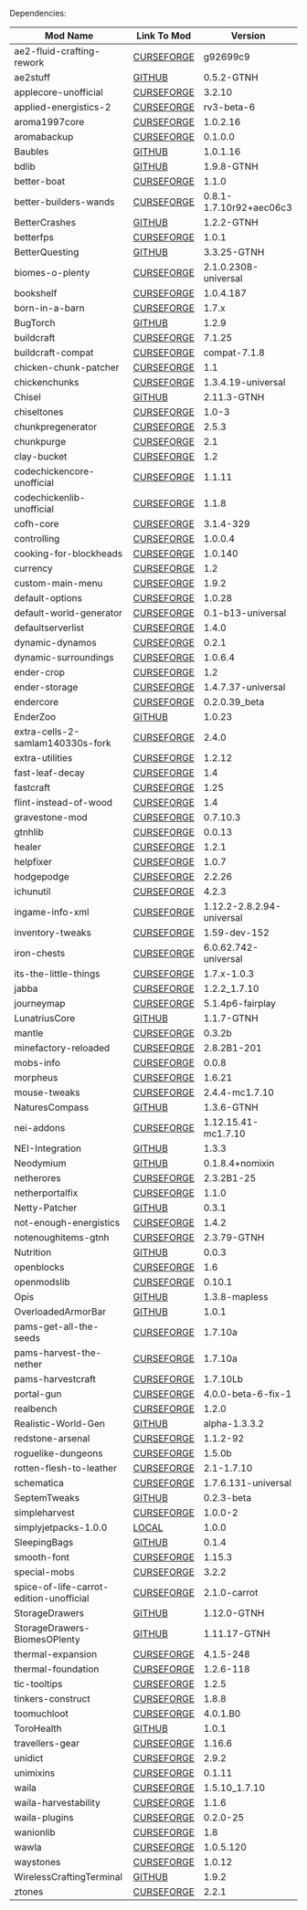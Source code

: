 Dependencies:

Mod Name | Link To Mod | Version
---|---|---
ae2-fluid-crafting-rework | [CURSEFORGE](https://www.curseforge.com/minecraft/mc-mods/ae2-fluid-crafting-rework) | g92699c9
ae2stuff | [GITHUB](https://github.com/GTNewHorizons/ae2stuff) | 0.5.2-GTNH
applecore-unofficial | [CURSEFORGE](https://www.curseforge.com/minecraft/mc-mods/applecore-unofficial) | 3.2.10
applied-energistics-2 | [CURSEFORGE](https://www.curseforge.com/minecraft/mc-mods/applied-energistics-2) | rv3-beta-6
aroma1997core | [CURSEFORGE](https://www.curseforge.com/minecraft/mc-mods/aroma1997core) | 1.0.2.16
aromabackup | [CURSEFORGE](https://www.curseforge.com/minecraft/mc-mods/aromabackup) | 0.1.0.0
Baubles | [GITHUB](https://github.com/GTNewHorizons/Baubles) | 1.0.1.16
bdlib | [GITHUB](https://github.com/GTNewHorizons/bdlib) | 1.9.8-GTNH
better-boat | [CURSEFORGE](https://www.curseforge.com/minecraft/mc-mods/better-boat) | 1.1.0
better-builders-wands | [CURSEFORGE](https://www.curseforge.com/minecraft/mc-mods/better-builders-wands) | 0.8.1-1.7.10r92+aec06c3
BetterCrashes | [GITHUB](https://github.com/GTNewHorizons/BetterCrashes) | 1.2.2-GTNH
betterfps | [CURSEFORGE](https://www.curseforge.com/minecraft/mc-mods/betterfps) | 1.0.1
BetterQuesting | [GITHUB](https://github.com/GTNewHorizons/BetterQuesting) | 3.3.25-GTNH
biomes-o-plenty | [CURSEFORGE](https://www.curseforge.com/minecraft/mc-mods/biomes-o-plenty) | 2.1.0.2308-universal
bookshelf | [CURSEFORGE](https://www.curseforge.com/minecraft/mc-mods/bookshelf) | 1.0.4.187
born-in-a-barn | [CURSEFORGE](https://www.curseforge.com/minecraft/mc-mods/born-in-a-barn) | 1.7.x
BugTorch | [GITHUB](https://github.com/jss2a98aj/BugTorch) | 1.2.9
buildcraft | [CURSEFORGE](https://www.curseforge.com/minecraft/mc-mods/buildcraft) | 7.1.25
buildcraft-compat | [CURSEFORGE](https://www.curseforge.com/minecraft/mc-mods/buildcraft-compat) | compat-7.1.8
chicken-chunk-patcher | [CURSEFORGE](https://www.curseforge.com/minecraft/mc-mods/chicken-chunk-patcher) | 1.1
chickenchunks | [CURSEFORGE](https://www.curseforge.com/minecraft/mc-mods/chickenchunks) | 1.3.4.19-universal
Chisel | [GITHUB](https://github.com/GTNewHorizons/Chisel) | 2.11.3-GTNH
chiseltones | [CURSEFORGE](https://www.curseforge.com/minecraft/mc-mods/chiseltones) | 1.0-3
chunkpregenerator | [CURSEFORGE](https://www.curseforge.com/minecraft/mc-mods/chunkpregenerator) | 2.5.3
chunkpurge | [CURSEFORGE](https://www.curseforge.com/minecraft/mc-mods/chunkpurge) | 2.1
clay-bucket | [CURSEFORGE](https://www.curseforge.com/minecraft/mc-mods/clay-bucket) | 1.2
codechickencore-unofficial | [CURSEFORGE](https://www.curseforge.com/minecraft/mc-mods/codechickencore-unofficial) | 1.1.11
codechickenlib-unofficial | [CURSEFORGE](https://www.curseforge.com/minecraft/mc-mods/codechickenlib-unofficial) | 1.1.8
cofh-core | [CURSEFORGE](https://www.curseforge.com/minecraft/mc-mods/cofh-core) | 3.1.4-329
controlling | [CURSEFORGE](https://www.curseforge.com/minecraft/mc-mods/controlling) | 1.0.0.4
cooking-for-blockheads | [CURSEFORGE](https://www.curseforge.com/minecraft/mc-mods/cooking-for-blockheads) | 1.0.140
currency | [CURSEFORGE](https://www.curseforge.com/minecraft/mc-mods/currency) | 1.2
custom-main-menu | [CURSEFORGE](https://www.curseforge.com/minecraft/mc-mods/custom-main-menu) | 1.9.2
default-options | [CURSEFORGE](https://www.curseforge.com/minecraft/mc-mods/default-options) | 1.0.28
default-world-generator | [CURSEFORGE](https://www.curseforge.com/minecraft/mc-mods/default-world-generator) | 0.1-b13-universal
defaultserverlist | [CURSEFORGE](https://www.curseforge.com/minecraft/mc-mods/defaultserverlist) | 1.4.0
dynamic-dynamos | [CURSEFORGE](https://www.curseforge.com/minecraft/mc-mods/dynamic-dynamos) | 0.2.1
dynamic-surroundings | [CURSEFORGE](https://www.curseforge.com/minecraft/mc-mods/dynamic-surroundings) | 1.0.6.4
ender-crop | [CURSEFORGE](https://www.curseforge.com/minecraft/mc-mods/ender-crop) | 1.2
ender-storage | [CURSEFORGE](https://www.curseforge.com/minecraft/mc-mods/ender-storage) | 1.4.7.37-universal
endercore | [CURSEFORGE](https://www.curseforge.com/minecraft/mc-mods/endercore) | 0.2.0.39_beta
EnderZoo | [GITHUB](https://github.com/GTNewHorizons/EnderZoo) | 1.0.23
extra-cells-2-samlam140330s-fork | [CURSEFORGE](https://www.curseforge.com/minecraft/mc-mods/extra-cells-2-samlam140330s-fork) | 2.4.0
extra-utilities | [CURSEFORGE](https://www.curseforge.com/minecraft/mc-mods/extra-utilities) | 1.2.12
fast-leaf-decay | [CURSEFORGE](https://www.curseforge.com/minecraft/mc-mods/fast-leaf-decay) | 1.4
fastcraft | [CURSEFORGE](https://www.curseforge.com/minecraft/mc-mods/fastcraft) | 1.25
flint-instead-of-wood | [CURSEFORGE](https://www.curseforge.com/minecraft/mc-mods/flint-instead-of-wood) | 1.4
gravestone-mod | [CURSEFORGE](https://www.curseforge.com/minecraft/mc-mods/gravestone-mod) | 0.7.10.3
gtnhlib | [CURSEFORGE](https://www.curseforge.com/minecraft/mc-mods/gtnhlib) | 0.0.13
healer | [CURSEFORGE](https://www.curseforge.com/minecraft/mc-mods/healer) | 1.2.1
helpfixer | [CURSEFORGE](https://www.curseforge.com/minecraft/mc-mods/helpfixer) | 1.0.7
hodgepodge | [CURSEFORGE](https://www.curseforge.com/minecraft/mc-mods/hodgepodge) | 2.2.26
ichunutil | [CURSEFORGE](https://www.curseforge.com/minecraft/mc-mods/ichunutil) | 4.2.3
ingame-info-xml | [CURSEFORGE](https://www.curseforge.com/minecraft/mc-mods/ingame-info-xml) | 1.12.2-2.8.2.94-universal
inventory-tweaks | [CURSEFORGE](https://www.curseforge.com/minecraft/mc-mods/inventory-tweaks) | 1.59-dev-152
iron-chests | [CURSEFORGE](https://www.curseforge.com/minecraft/mc-mods/iron-chests) | 6.0.62.742-universal
its-the-little-things | [CURSEFORGE](https://www.curseforge.com/minecraft/mc-mods/its-the-little-things) | 1.7.x-1.0.3
jabba | [CURSEFORGE](https://www.curseforge.com/minecraft/mc-mods/jabba) | 1.2.2_1.7.10
journeymap | [CURSEFORGE](https://www.curseforge.com/minecraft/mc-mods/journeymap) | 5.1.4p6-fairplay
LunatriusCore | [GITHUB](https://github.com/GTNewHorizons/LunatriusCore) | 1.1.7-GTNH
mantle | [CURSEFORGE](https://www.curseforge.com/minecraft/mc-mods/mantle) | 0.3.2b
minefactory-reloaded | [CURSEFORGE](https://www.curseforge.com/minecraft/mc-mods/minefactory-reloaded) | 2.8.2B1-201
mobs-info | [CURSEFORGE](https://www.curseforge.com/minecraft/mc-mods/mobs-info) | 0.0.8
morpheus | [CURSEFORGE](https://www.curseforge.com/minecraft/mc-mods/morpheus) | 1.6.21
mouse-tweaks | [CURSEFORGE](https://www.curseforge.com/minecraft/mc-mods/mouse-tweaks) | 2.4.4-mc1.7.10
NaturesCompass | [GITHUB](https://github.com/GTNewHorizons/NaturesCompass) | 1.3.6-GTNH
nei-addons | [CURSEFORGE](https://www.curseforge.com/minecraft/mc-mods/nei-addons) | 1.12.15.41-mc1.7.10
NEI-Integration | [GITHUB](https://github.com/GTNewHorizons/NEI-Integration) | 1.3.3
Neodymium | [GITHUB](https://github.com/makamys/Neodymium) | 0.1.8.4+nomixin
netherores | [CURSEFORGE](https://www.curseforge.com/minecraft/mc-mods/netherores) | 2.3.2B1-25
netherportalfix | [CURSEFORGE](https://www.curseforge.com/minecraft/mc-mods/netherportalfix) | 1.1.0
Netty-Patcher | [GITHUB](https://github.com/GTNewHorizons/Netty-Patcher) | 0.3.1
not-enough-energistics | [CURSEFORGE](https://www.curseforge.com/minecraft/mc-mods/not-enough-energistics) | 1.4.2
notenoughitems-gtnh | [CURSEFORGE](https://www.curseforge.com/minecraft/mc-mods/notenoughitems-gtnh) | 2.3.79-GTNH
Nutrition | [GITHUB](https://github.com/GTNewHorizons/Nutrition) | 0.0.3
openblocks | [CURSEFORGE](https://www.curseforge.com/minecraft/mc-mods/openblocks) | 1.6
openmodslib | [CURSEFORGE](https://www.curseforge.com/minecraft/mc-mods/openmodslib) | 0.10.1
Opis | [GITHUB](https://github.com/GTNewHorizons/Opis) | 1.3.8-mapless
OverloadedArmorBar | [GITHUB](https://github.com/GTNewHorizons/OverloadedArmorBar) | 1.0.1
pams-get-all-the-seeds | [CURSEFORGE](https://www.curseforge.com/minecraft/mc-mods/pams-get-all-the-seeds) | 1.7.10a
pams-harvest-the-nether | [CURSEFORGE](https://www.curseforge.com/minecraft/mc-mods/pams-harvest-the-nether) | 1.7.10a
pams-harvestcraft | [CURSEFORGE](https://www.curseforge.com/minecraft/mc-mods/pams-harvestcraft) | 1.7.10Lb
portal-gun | [CURSEFORGE](https://www.curseforge.com/minecraft/mc-mods/portal-gun) | 4.0.0-beta-6-fix-1
realbench | [CURSEFORGE](https://www.curseforge.com/minecraft/mc-mods/realbench) | 1.2.0
Realistic-World-Gen | [GITHUB](https://github.com/GTNewHorizons/Realistic-World-Gen) | alpha-1.3.3.2
redstone-arsenal | [CURSEFORGE](https://www.curseforge.com/minecraft/mc-mods/redstone-arsenal) | 1.1.2-92
roguelike-dungeons | [CURSEFORGE](https://www.curseforge.com/minecraft/mc-mods/roguelike-dungeons) | 1.5.0b
rotten-flesh-to-leather | [CURSEFORGE](https://www.curseforge.com/minecraft/mc-mods/rotten-flesh-to-leather) | 2.1-1.7.10
schematica | [CURSEFORGE](https://www.curseforge.com/minecraft/mc-mods/schematica) | 1.7.6.131-universal
SeptemTweaks | [GITHUB](https://github.com/Septem151/SeptemTweaks) | 0.2.3-beta
simpleharvest | [CURSEFORGE](https://www.curseforge.com/minecraft/mc-mods/simpleharvest) | 1.0.0-2
simplyjetpacks-1.0.0 | [LOCAL](libs/simplyjetpacks-1.0.0.jar) | 1.0.0
SleepingBags | [GITHUB](https://github.com/GTNewHorizons/SleepingBags) | 0.1.4
smooth-font | [CURSEFORGE](https://www.curseforge.com/minecraft/mc-mods/smooth-font) | 1.15.3
special-mobs | [CURSEFORGE](https://www.curseforge.com/minecraft/mc-mods/special-mobs) | 3.2.2
spice-of-life-carrot-edition-unofficial | [CURSEFORGE](https://www.curseforge.com/minecraft/mc-mods/spice-of-life-carrot-edition-unofficial) | 2.1.0-carrot
StorageDrawers | [GITHUB](https://github.com/GTNewHorizons/StorageDrawers) | 1.12.0-GTNH
StorageDrawers-BiomesOPlenty | [GITHUB](https://github.com/GTNewHorizons/StorageDrawers-BiomesOPlenty) | 1.11.17-GTNH
thermal-expansion | [CURSEFORGE](https://www.curseforge.com/minecraft/mc-mods/thermal-expansion) | 4.1.5-248
thermal-foundation | [CURSEFORGE](https://www.curseforge.com/minecraft/mc-mods/thermal-foundation) | 1.2.6-118
tic-tooltips | [CURSEFORGE](https://www.curseforge.com/minecraft/mc-mods/tic-tooltips) | 1.2.5
tinkers-construct | [CURSEFORGE](https://www.curseforge.com/minecraft/mc-mods/tinkers-construct) | 1.8.8
toomuchloot | [CURSEFORGE](https://www.curseforge.com/minecraft/mc-mods/toomuchloot) | 4.0.1.B0
ToroHealth | [GITHUB](https://github.com/GTNewHorizons/ToroHealth) | 1.0.1
travellers-gear | [CURSEFORGE](https://www.curseforge.com/minecraft/mc-mods/travellers-gear) | 1.16.6
unidict | [CURSEFORGE](https://www.curseforge.com/minecraft/mc-mods/unidict) | 2.9.2
unimixins | [CURSEFORGE](https://www.curseforge.com/minecraft/mc-mods/unimixins) | 0.1.11
waila | [CURSEFORGE](https://www.curseforge.com/minecraft/mc-mods/waila) | 1.5.10_1.7.10
waila-harvestability | [CURSEFORGE](https://www.curseforge.com/minecraft/mc-mods/waila-harvestability) | 1.1.6
waila-plugins | [CURSEFORGE](https://www.curseforge.com/minecraft/mc-mods/waila-plugins) | 0.2.0-25
wanionlib | [CURSEFORGE](https://www.curseforge.com/minecraft/mc-mods/wanionlib) | 1.8
wawla | [CURSEFORGE](https://www.curseforge.com/minecraft/mc-mods/wawla) | 1.0.5.120
waystones | [CURSEFORGE](https://www.curseforge.com/minecraft/mc-mods/waystones) | 1.0.12
WirelessCraftingTerminal | [GITHUB](https://github.com/GTNewHorizons/WirelessCraftingTerminal) | 1.9.2
ztones | [CURSEFORGE](https://www.curseforge.com/minecraft/mc-mods/ztones) | 2.2.1
